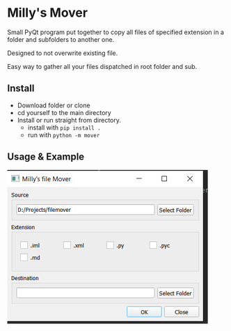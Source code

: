 # Milly's Mover
Small PyQt program put together to copy all files of specified extension in a folder and subfolders to another one. 

Designed to not overwrite existing file. 

Easy way to gather all your files dispatched in root folder and sub.


## Install
* Download folder or clone
* cd yourself to the main directory
* Install or run straight from directory.
  * install with ````pip install .  ````
  * run with ````python -m mover ````

## Usage & Example
![alt text](https://github.com/vinc3PO/MilllyMover/blob/master/screenshot.PNG?raw=true)

